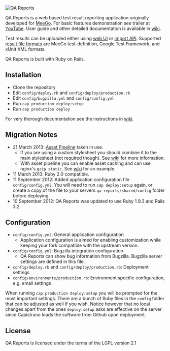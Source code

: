 ![QA Reports](http://qa-reports.meego.com/images/meego_logo_hover.png)

QA Reports is a web based test result reporting application originally developed for
[MeeGo](http://en.wikipedia.org/wiki/MeeGo). For basic features demonstration
see trailer at [YouTube](http://www.youtube.com/watch?v=sOUkwJT2RBo). User
guide and other detailed documentation is available in [wiki](https://github.com/leonidas/qa-reports/wiki).

Test results can be uploaded either using [web UI](https://github.com/leonidas/qa-reports/wiki/User-guide#wiki-import)
or [import API](https://github.com/leonidas/qa-reports/wiki/API-Documentation#wiki-import).
Supported [result file formats](https://github.com/leonidas/qa-reports/wiki/XML-Formats)
are MeeGo test-definition, Google Test Framework, and xUnit XML formats.

QA Reports is built with Ruby on Rails.

## Installation

*   Clone the repository
*   Edit `config/deploy.rb` and `config/deploy/production.rb`
*   Edit `config/bugzilla.yml` and `config/config.yml`
*   Run `cap production deploy:setup`
*   Run `cap production deploy`

For very thorough documentation see the instructions in [wiki](https://github.com/leonidas/qa-reports/wiki/Setting-up-the-production-environment).

## Migration Notes

*   21 March 2013: [Asset Pipeline](http://guides.rubyonrails.org/asset_pipeline.html) taken in use.
    * If you are using a custom stylesheet you should combine it to the main stylesheet (not required though). See [wiki](https://github.com/leonidas/qa-reports/wiki/Customization) for more information.
    * With asset pipeline you can enable asset caching and can use nginx's `gzip static`. See [wiki](https://github.com/leonidas/qa-reports/wiki/Setting-up-the-production-environment#wiki-nginx) for an example.
*   11 March 2013: Ruby 2.0 compatible.
*   11 September 2012: Added application configuration file `config/config.yml`. You
    will need to run `cap deploy:setup` again, or create a copy of the file to your
    servers `qa-reports/shared/config` folder before deploying.
*   10 September 2012: QA Reports was updated to use Ruby 1.9.3 and Rails 3.2.

## Configuration

*   `config/config.yml`: General application configuration
    * Application configuration is aimed for enabling customization while keeping your fork compatible with the upstream version.
*   `config/config.yml`: Bugzilla integration configuration
    * QA Reports can show bug information from Bugzilla. Bugzilla server settings are defined in this file.
*   `config/deploy.rb` and `config/deploy/production.rb`: Deployment settings
*   `config/environments/production.rb`: Environment specific configuration, e.g. email settings

When running `cap production deploy:setup` you will be prompted for the most important settings. There are a bunch of Ruby files in the `config` folder that can be adjusted as well if you wish. Notice however that no local changes apart from the ones `deploy:setup` asks are effective on the server since Capistrano loads the software from Github upon deployment.

## License

QA Reports is licensed under the terms of the LGPL version 2.1

